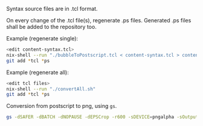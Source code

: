 Syntax source files are in .tcl format.

On every change of the .tcl file(s), regenerate .ps files.
Generated .ps files shall be added to the repository too.

Example (regenerate single):

```bash
<edit content-syntax.tcl>
nix-shell --run "./bubbleToPostscript.tcl < content-syntax.tcl > content-syntax.ps"
git add *tcl *ps
```

Example (regenerate all):

```bash
<edit tcl files>
nix-shell --run "./convertAll.sh"
git add *tcl *ps
```

Conversion from postscript to png, using `gs`.

```bash
gs -dSAFER -dBATCH -dNOPAUSE -dEPSCrop -r600 -sDEVICE=pngalpha -sOutputFile=outfile.png infile.ps
```


